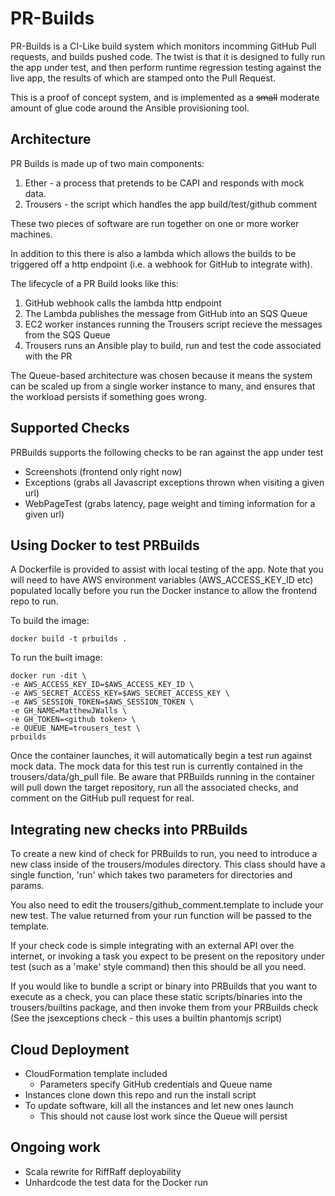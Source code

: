 
# PR-Builds

PR-Builds is a CI-Like build system which monitors incomming GitHub Pull requests, and
builds pushed code. The twist is that it is designed to fully run the app under test,
and then perform runtime regression testing against the live app, the results of which
are stamped onto the Pull Request.

This is a proof of concept system, and is implemented as a ~~small~~ moderate amount of 
glue code around the Ansible provisioning tool.

## Architecture

PR Builds is made up of two main components:

1. Ether - a process that pretends to be CAPI and responds with mock data.
2. Trousers - the script which handles the app build/test/github comment

These two pieces of software are run together on one or more worker machines.

In addition to this there is also a lambda which allows the builds to be triggered off
a http endpoint (i.e. a webhook for GitHub to integrate with).

The lifecycle of a PR Build looks like this:

1. GitHub webhook calls the lambda http endpoint
2. The Lambda publishes the message from GitHub into an SQS Queue
3. EC2 worker instances running the Trousers script recieve the messages from the SQS Queue
4. Trousers runs an Ansible play to build, run and test the code associated with the PR

The Queue-based architecture was chosen because it means the system can be scaled up
from a single worker instance to many, and ensures that the workload persists if something
goes wrong.

## Supported Checks

PRBuilds supports the following checks to be ran against the app under test

* Screenshots (frontend only right now)
* Exceptions (grabs all Javascript exceptions thrown when visiting a given url)
* WebPageTest (grabs latency, page weight and timing information for a given url)

## Using Docker to test PRBuilds

A Dockerfile is provided to assist with local testing of the app. Note that you will need
to have AWS environment variables (AWS_ACCESS_KEY_ID etc) populated locally before you
run the Docker instance to allow the frontend repo to run.

To build the image:

    docker build -t prbuilds .

To run the built image:

    docker run -dit \
    -e AWS_ACCESS_KEY_ID=$AWS_ACCESS_KEY_ID \
    -e AWS_SECRET_ACCESS_KEY=$AWS_SECRET_ACCESS_KEY \
    -e AWS_SESSION_TOKEN=$AWS_SESSION_TOKEN \
    -e GH_NAME=MatthewJWalls \
    -e GH_TOKEN=<github token> \
    -e QUEUE_NAME=trousers_test \
    prbuilds

Once the container launches, it will automatically begin a test run against mock data. The mock data for this test run is currently contained in the trousers/data/gh_pull file. Be aware that PRBuilds running in the container will pull down the target repository, run all the associated checks, and comment on the GitHub pull request for real.

## Integrating new checks into PRBuilds

To create a new kind of check for PRBuilds to run, you need to introduce a new class inside of the trousers/modules directory. This class should have a single function, 'run' which takes two parameters for directories and params.

You also need to edit the trousers/github_comment.template to include your new test. The value returned from your run function will be passed to the template.

If your check code is simple integrating with an external API over the internet, or invoking a task you expect to be present on the repository under test (such as a 'make' style command) then this should be all you need.

If you would like to bundle a script or binary into PRBuilds that you want to execute as a check, you can place these static scripts/binaries into the trousers/builtins package, and then invoke them from your PRBuilds check (See the jsexceptions check - this uses a builtin phantomjs script)

## Cloud Deployment

* CloudFormation template included
    * Parameters specify GitHub credentials and Queue name
* Instances clone down this repo and run the install script
* To update software, kill all the instances and let new ones launch
    * This should not cause lost work since the Queue will persist

## Ongoing work

* Scala rewrite for RiffRaff deployability
* Unhardcode the test data for the Docker run

